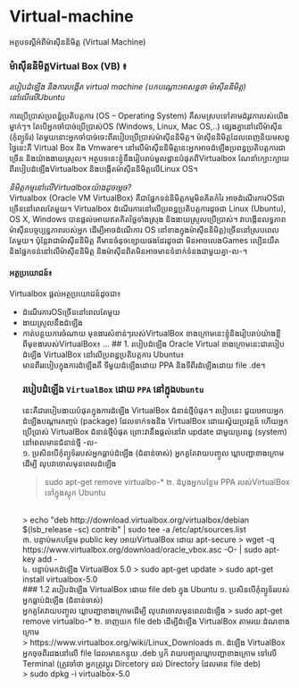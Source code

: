 # Virtual-machine
អត្ថបទស្ដីអំពីម៉ាសុីននិមិត្ត (Virtual Machine)

### ម៉ាស៊ីននិមិត្តVirtual Box (VB) ៖ 
*របៀបដំឡើង និងការបង្កើត virtual machine (បកបណ្ដោះអាសន្នថា ម៉ាស៊ីននិមិត្ត)​នៅលើលើUbuntu*

ការប្រើប្រាស់ប្រពន្ធ័ប្រតិបត្តការ (OS – Operating System) គឺសមស្របទៅតាមដំរូវការបស់យើងម្នាក់ៗ។ តែបើអ្នកចាំបាច់ប្រើប្រាស់OS​ (Windows, Linux, Mac OS,..) ផ្សេងគ្នានៅលើម៉ាស៊ីន (កុំព្យូទ័រ) តែមួយនោះអ្នកចាំបាច់ចេះពីរបៀបប្រើប្រាស់ម៉ាស៊ីននិមិត្ត។ ម៉ាស៊ីននិមិត្តដែលពេញនិយមសព្វថ្ងៃនេះគឺ Virtual Box និង Vmware។ នៅលើម៉ាស៊ីននិមិត្តនេះអ្នកអាចដំឡើងប្រពន្ធប្រតិបត្តការជាច្រើន និងយ៉ាងងាយស្រួល។
អត្ថបទនេះខ្ញុំនឹងរៀបរាប់មូលដ្ធានបំផុតពីVirtualbox ណែនាំក្បោះក្បាយពីរបៀបដំឡើងVirtualbox និងបង្កើតម៉ាស៊ីននិមិត្តលើLinux OS។<br/>

*និមិត្តកម្មនៅលើVirtualboxយ៉ាងដូចម្ដេច?* <br/>
  Virtualbox (Oracle VM VirtualBox) គឺជាផ្នែកទន់និមិត្តកម្មមិនគិតកំរៃ អាចដំណើរការOSជាច្រើននៅពេលតែមួយ។ Virtualbox ដំណើរការនៅលើប្រពន្ធប្រតិបត្តការដូចជា Linux (Ubuntu), OS X, Windows បានផ្ដល់អោយឥតគិតថ្លៃទាំងស្រុង និងងាយស្រួលប្រើប្រាស់។
វាបង្កើនលទ្ធភាពម៉ាស៊ីនបច្ចប្បន្នភាពរបស់អ្នក ដើម្បីអាចដំណើការ OS នៅខាងក្នុងម៉ាស៊ីននិមិត្ត)ច្រើននៅស្របពេល តែមួយ។
ប៉ុន្តែវាជាម៉ាស៊ីននិមិត្ត គឺមានចំនុចខ្សោយផងដែរដូចជា មិនអាចលេងGames ល្បើនយឺត និងផ្នែកទន់នៅលើម៉ាស៊ីននិមិត្ត និងម៉ាស៊ីនពិតមិនអាចមានទំនាក់ទំនងជាមួយគ្នា-ល-។ <br/>

#### អត្ថប្រយោជន៍៖ <br/>
Virtualbox ផ្ដល់អត្ថប្រយោជន៍ដូចជា៖<br/>
<ul>
<li>ដំណើរការOSច្រើននៅពេលតែមួយ</li>
<li>ងាយស្រួលនឹងដំឡើង</li>
<li>កាត់បន្ថយការចំណាយ
មុខងារសំខាន់ៗរបស់VirtualBox
ខាងក្រោមនេះខ្ញុំនិងរៀបរាប់យ៉ាងខ្លីពីមុខងារបស់VirtualBox៖
...
## 1. របៀបដំឡើង​ Oracle Virtual
ខាងក្រោមនេះជារបៀបដំឡើង VirtualBox នៅលើប្រពន្ធប្រតិបត្តការ Ubuntu៖<br/>
មានពីររបៀបក្នុងការដំឡើងគឺ ទីមួយដំឡើងដោយ PPA និងទីពីរដំឡើងដោយ​ file .de។<br/>

### របៀបដំឡើង `VirtualBox` ដោយ​ `PPA` នៅក្នុង`Ubuntu`
នេះគឺជារបៀបងាយបំផុតក្នុងការដំឡើង VirtualBox ជំនាន់ថ្មីបំផុត។​ របៀបនេះ ជួយអោយអ្នកដំឡើងបណ្ដារកញ្ចប់ (package) ដែលទាក់ទងនិង VirtualBox ដោយស្វ័យប្រវត្តន៍ ហើយអ្នកប្រើប្រាស់ VirtualBox ជំនាន់ថ្មីបំផុត ព្រោះវានឹងផ្ដល់នៅវា update ជាមួយប្រពន្ធ (system) នៅពេលមានជំនាន់ថ្មី -ល-
<br/>
១. ប្រសិនបើកុំព្យូទ័ររបស់អ្នកធ្លាប់ដំឡើង (ជំនាន់ចាស់) អ្នកគួតែវាយបញ្ចូល ឃ្លាបញ្ជាខាងក្រោមដើម្បី លុបវាចោលមុនពេលដំឡើង
> sudo apt-get remove virtualbo-*
២.​ ដំបូងអ្នកបន្ថែម PPA របស់VirtualBox ទៅក្នុងស្តុក Ubuntu
<br/>
> echo "deb http://download.virtualbox.org/virtualbox/debian $(lsb_release -sc) contrib" | sudo tee -a /etc/apt/sources.list
<br/>
៣. បន្ទាប់មកបន្ថែម public key អោយVirtualBox ដោយ apt-secure
> wget -q https://www.virtualbox.org/download/oracle_vbox.asc -O- | sudo apt-key add -
<br/>
៤. បន្ទាប់មកដំឡើង VirtualBox 5.0
> sudo apt-get update
> sudo apt-get install virtualbox-5.0
<br/>
### 1.2 របៀបដំឡើង VirtualBox ដោយ file deb ក្នុង Ubuntu
១. ប្រសិនបើកុំព្យូទ័ររបស់អ្នកធ្លាប់ដំឡើង (ជំនាន់ចាស់)<br/> អ្នកគួតែវាយបញ្ចូល ឃ្លាបញ្ជាខាងក្រោមដើម្បី លុបវាចោលមុនពេលដំឡើង
> sudo apt-get remove virtualbo-*
២. ទាញយក file deb ដើម្បីដំឡើង VirtualBox តាមរយៈដំណខាងក្រោម</br>
> https://www.virtualbox.org/wiki/Linux_Downloads
៣. ដំឡើង VirtualBox អ្នកចុចពីរដងនៅលើ file ដែលមានកន្ទុយ .deb ឫក៏ វាយបញ្ចូលឃ្លាបញ្ជាខាងក្រោម ទៅលើ Terminal (ត្រូវចាំថា អ្នកត្រូវប្ដូរ Dircetory ដល់ Directory ដែលមាន file deb)<br/>
> sudo dpkg -i virtualbox-5.0

